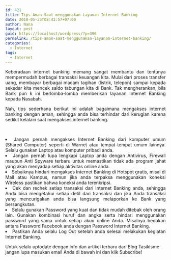 ```yaml
---
id: 421
title: Tips Aman Saat menggunakan Layanan Internet Banking
date: 2010-05-23T08:42:57+07:00
author: Nana
layout: post
guid: https://localhost/wordpress/?p=396
permalink: /tips-aman-saat-menggunakan-layanan-internet-banking/
categories:
  - Internet
tags:
  - Internet
---
```

<p style="text-align: justify;">
  Keberadaan internet banking memang sangat membantu dan tentunya mempermudah berbagai transaksi keuangan kita. Mulai dari proses transfer uang, membayar berbagai macam tagihan (listrik, telepon) sampai kepada sekedar kita mencek saldo tabungan kita di Bank. Tak mengherankan, bila Bank pun k ini berlomba-lomba memberikan layanan Internet Banking kepada Nasabah.
</p>

<p style="text-align: justify;">
  Nah, tips sederhana berikut ini adalah bagaimana mengakses internet banking dengan aman, sehingga anda bisa terhindar dari kerugian karena sedikit kelalain saat mengakses internet banking.
</p>

<!--more-->

 

<li style="text-align: justify;">
  Jangan pernah mengakses Internet Banking dari komputer umum (Shared Computer) seperti di Warnet atau tempat-tempat umum lainnya. Selalu gunakan Laptop atau komputer pribadi anda.
</li>
<li style="text-align: justify;">
  Jangan pernah lupa lengkapi Laptop anda dengan Antivirus, Firewall maupun Anti Spyware terbaru untuk memastikan tidak ada program jahat yang akan menyadap setiap aktivitas online anda.
</li>
<li style="text-align: justify;">
  Sebaiknya hindari mengakses Internet Banking di Hotspot gratis, misal di Mall atau Kampus, namun jika anda terpaksa menggunakan koneksi Wireless pastikan bahwa koneksi anda terenkripsi.
</li>
<li style="text-align: justify;">
  Cek dan rechek setiap transaksi dari Internet Banking anda, sehingga Anda bisa mengetahui setiap detil dari transaksi dan jika Anda transaksi yang mencurigakan anda bisa langsung melaporkan ke Bank yang bersangkutan.
</li>
<li style="text-align: justify;">
  Selalu gunakan Password yang kuat dan tidak mudah ditebak oleh orang lain. Gunakan kombinasi huruf dan angka serta hindari menggunakan password yang sama untuk setiap akun online Anda. Misalnya bedakan antara Password Facebook anda dengan Password Internet Banking.
</li>
<li style="text-align: justify;">
  Pastikan Anda selalu Log Out setelah anda selesai melakukan kegiatan Internet Banking.
</li>

Untuk selalu uptodate dengan info dan artikel terbaru dari Blog Tasikisme jangan lupa masukan email Anda di bawah ini dan klik Subscribe!